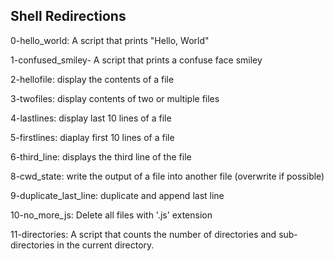 ## Shell Redirections

0-hello_world: A script that prints "Hello, World"

1-confused_smiley- A script that prints a confuse face smiley

2-hellofile: display the contents of a file

3-twofiles: display contents of two  or multiple files

4-lastlines: display last 10 lines of a file

5-firstlines: diaplay first 10 lines of a file

6-third_line: displays the third line of the file

8-cwd_state: write the output of a file into another file (overwrite if possible)

9-duplicate_last_line: duplicate and append last line

10-no_more_js: Delete all files with '.js' extension

11-directories:  A script that counts the number of directories and sub-directories in the current directory.

